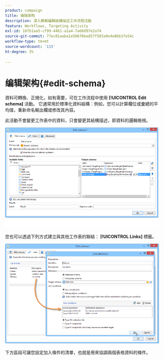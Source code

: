 ```yaml
---
product: campaign
title: 编辑架构
description: 深入瞭解編輯結構描述工作流程活動
feature: Workflows, Targeting Activity
exl-id: 16fb1aa5-cf99-4461-a1a4-7a68d97e2a74
source-git-commit: 77ec01aaba1e50676bed57f503a9e4e8bb1fe54c
workflow-type: tm+mt
source-wordcount: '115'
ht-degree: 3%

---
```


# 编辑架构{#edit-schema}



資料可轉換、正規化，如有需要，可在工作流程中使用 **[!UICONTROL Edit schema]** 活動。 它通常用於標準化資料結構：例如，您可以計算欄位或彙總的平均值，重新命名輸出欄或修改其內容。

此活動不會變更工作表中的資料，只會變更其結構描述，即資料的邏輯檢視。

![](assets/wf_manipulation_box.png)

您也可以透過下列方式建立與其他工作表的聯結： **[!UICONTROL Links]** 標籤。

![](assets/wf_manipulation_box_link_tab.png)

下方區段可讓您設定加入條件的清單，也就是用來協調兩個表格資料的條件。
